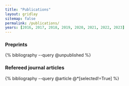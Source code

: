 ```yaml
---
title: "Publications"
layout: gridlay
sitemap: false
permalink: /publications/
years: [2016, 2017, 2018, 2019, 2020, 2021, 2022, 2023]
---
```


<div class="jumbotron">

### Preprints
{% bibliography --query @unpublished %}

### Refereed journal articles
{% bibliography --query @article @*[selected!=True] %}

</div>

